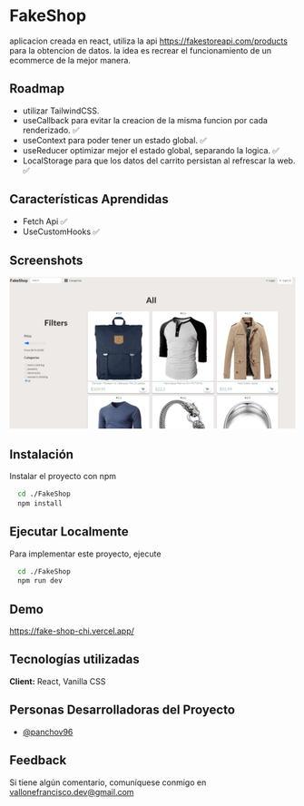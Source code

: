 # FakeShop

aplicacion creada en react, utiliza la api https://fakestoreapi.com/products para la obtencion de datos.
la idea es recrear el funcionamiento de un ecommerce de la mejor manera.

## Roadmap

- utilizar TailwindCSS.
- useCallback para evitar la creacion de la misma funcion por cada renderizado. ✅
- useContext para poder tener un estado global. ✅
- useReducer optimizar mejor el estado global, separando la logica. ✅
- LocalStorage para que los datos del carrito persistan al refrescar la web. ✅

## Características Aprendidas

- Fetch Api ✅
- UseCustomHooks ✅

## Screenshots

![App Screenshot](https://github.com/PANCHOv96/FakeShop/blob/main/src/assets/FakeShop.png)

## Instalación

Instalar el proyecto con npm

```bash
  cd ./FakeShop
  npm install 
```

## Ejecutar Localmente

Para implementar este proyecto, ejecute

```bash
  cd ./FakeShop
  npm run dev
```

## Demo

https://fake-shop-chi.vercel.app/


## Tecnologías utilizadas

**Client:** React, Vanilla CSS

## Personas Desarrolladoras del Proyecto

- [@panchov96](https://github.com/PANCHOv96)

## Feedback

Si tiene algún comentario, comuníquese conmigo en vallonefrancisco.dev@gmail.com


